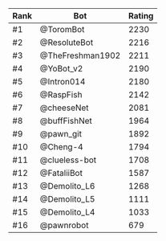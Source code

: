 Rank|Bot|Rating
---|---|---
#1|@ToromBot|2230
#2|@ResoluteBot|2216
#3|@TheFreshman1902|2211
#4|@YoBot_v2|2190
#5|@Intron014|2180
#6|@RaspFish|2142
#7|@cheeseNet|2081
#8|@buffFishNet|1964
#9|@pawn_git|1892
#10|@Cheng-4|1794
#11|@clueless-bot|1708
#12|@FataliiBot|1587
#13|@Demolito_L6|1268
#14|@Demolito_L5|1111
#15|@Demolito_L4|1033
#16|@pawnrobot|679
